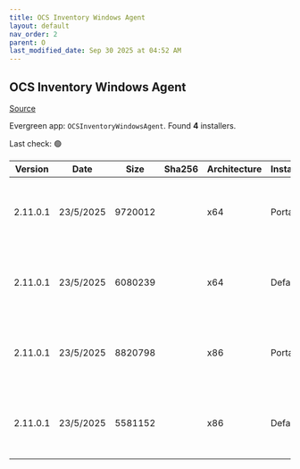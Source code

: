 ```yaml
---
title: OCS Inventory Windows Agent
layout: default
nav_order: 2
parent: O
last_modified_date: Sep 30 2025 at 04:52 AM
---
```


## OCS Inventory Windows Agent

[Source](https://ocsinventory-ng.org/)

Evergreen app: `OCSInventoryWindowsAgent`. Found **4** installers.

Last check: 🟢

| Version  | Date      | Size    | Sha256 | Architecture | InstallerType | Type | URI                                                                                                                                                                                                                                              |
| -------- | --------- | ------- | ------ | ------------ | ------------- | ---- | ------------------------------------------------------------------------------------------------------------------------------------------------------------------------------------------------------------------------------------------------ |
| 2.11.0.1 | 23/5/2025 | 9720012 |        | x64          | Portable      | zip  | [https://github.com/OCSInventory-NG/WindowsAgent/releases/download/2.11.0.1/OCS-Windows-Agent-2.11.0.1_x64-Portable.zip](https://github.com/OCSInventory-NG/WindowsAgent/releases/download/2.11.0.1/OCS-Windows-Agent-2.11.0.1_x64-Portable.zip) |
| 2.11.0.1 | 23/5/2025 | 6080239 |        | x64          | Default       | zip  | [https://github.com/OCSInventory-NG/WindowsAgent/releases/download/2.11.0.1/OCS-Windows-Agent-2.11.0.1_x64.zip](https://github.com/OCSInventory-NG/WindowsAgent/releases/download/2.11.0.1/OCS-Windows-Agent-2.11.0.1_x64.zip)                   |
| 2.11.0.1 | 23/5/2025 | 8820798 |        | x86          | Portable      | zip  | [https://github.com/OCSInventory-NG/WindowsAgent/releases/download/2.11.0.1/OCS-Windows-Agent-2.11.0.1_x86-Portable.zip](https://github.com/OCSInventory-NG/WindowsAgent/releases/download/2.11.0.1/OCS-Windows-Agent-2.11.0.1_x86-Portable.zip) |
| 2.11.0.1 | 23/5/2025 | 5581152 |        | x86          | Default       | zip  | [https://github.com/OCSInventory-NG/WindowsAgent/releases/download/2.11.0.1/OCS-Windows-Agent-2.11.0.1_x86.zip](https://github.com/OCSInventory-NG/WindowsAgent/releases/download/2.11.0.1/OCS-Windows-Agent-2.11.0.1_x86.zip)                   |
